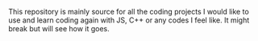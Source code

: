 This repository is mainly source for all the coding projects I would like to use and learn coding again with JS, C++ or any codes I feel like.
It might break but will see how it goes.
